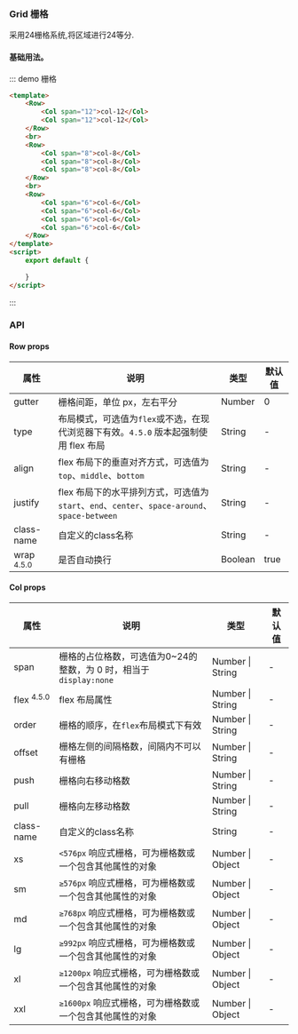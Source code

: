 ### Grid 栅格
采用24栅格系统,将区域进行24等分.
#### 基础用法。
::: demo  栅格
```html
<template>
    <Row>
        <Col span="12">col-12</Col>
        <Col span="12">col-12</Col>
    </Row>
    <br>
    <Row>
        <Col span="8">col-8</Col>
        <Col span="8">col-8</Col>
        <Col span="8">col-8</Col>
    </Row>
    <br>
    <Row>
        <Col span="6">col-6</Col>
        <Col span="6">col-6</Col>
        <Col span="6">col-6</Col>
        <Col span="6">col-6</Col>
    </Row>
</template>
<script>
    export default {
        
    }
</script>
```
:::

### API
#### Row props
<table>
  <thead>
    <tr>
      <th>属性</th>
      <th>说明</th>
      <th>类型</th>
      <th>默认值</th>
    </tr>
  </thead>
  <tbody>
    <tr>
      <td>gutter</td>
      <td>栅格间距，单位 px，左右平分</td>
      <td>Number</td>
      <td>0</td>
    </tr>
    <tr>
      <td>type</td>
      <td>布局模式，可选值为<code>flex</code>或不选，在现代浏览器下有效。<code>4.5.0</code> 版本起强制使用 flex 布局</td>
      <td>String</td>
      <td>-</td>
    </tr>
    <tr>
      <td>align</td>
      <td>flex 布局下的垂直对齐方式，可选值为<code>top</code>、<code>middle</code>、<code>bottom</code></td>
      <td>String</td>
      <td>-</td>
    </tr>
    <tr>
      <td>justify</td>
      <td>flex 布局下的水平排列方式，可选值为<code>start</code>、<code>end</code>、<code>center</code>、<code>space-around</code>、<code>space-between</code></td>
      <td>String</td>
      <td>-</td>
    </tr>
    <tr>
      <td>class-name</td>
      <td>自定义的class名称</td>
      <td>String</td>
      <td>-</td>
    </tr>
    <tr>
      <td>wrap <span class="ivu-badge"> <sup class="ivu-badge-count ivu-badge-count-alone">4.5.0</sup></span></td>
      <td>是否自动换行</td>
      <td>Boolean</td>
      <td>true</td>
    </tr>
  </tbody>
</table>

#### Col props
<table>
  <thead>
    <tr>
      <th>属性</th>
      <th>说明</th>
      <th>类型</th>
      <th>默认值</th>
    </tr>
  </thead>
  <tbody>
    <tr>
      <td>span</td>
      <td>栅格的占位格数，可选值为0~24的整数，为 0 时，相当于<code>display:none</code></td>
      <td>Number | String</td>
      <td>-</td>
    </tr>
    <tr>
      <td>flex <span class="ivu-badge"> <sup class="ivu-badge-count ivu-badge-count-alone">4.5.0</sup></span></td>
      <td>flex 布局属性</td>
      <td>Number | String</td>
      <td>-</td>
    </tr>
    <tr>
      <td>order</td>
      <td>栅格的顺序，在<code>flex</code>布局模式下有效</td>
      <td>Number | String</td>
      <td>-</td>
    </tr>
    <tr>
      <td>offset</td>
      <td>栅格左侧的间隔格数，间隔内不可以有栅格</td>
      <td>Number | String</td>
      <td>-</td>
    </tr>
    <tr>
      <td>push</td>
      <td>栅格向右移动格数</td>
      <td>Number | String</td>
      <td>-</td>
    </tr>
    <tr>
      <td>pull</td>
      <td>栅格向左移动格数</td>
      <td>Number | String</td>
      <td>-</td>
    </tr>
    <tr>
      <td>class-name</td>
      <td>自定义的class名称</td>
      <td>String</td>
      <td>-</td>
    </tr>
    <tr>
      <td>xs</td>
      <td><code>&lt;576px</code> 响应式栅格，可为栅格数或一个包含其他属性的对象</td>
      <td>Number | Object</td>
      <td>-</td>
    </tr>
    <tr>
      <td>sm</td>
      <td><code>≥576px</code> 响应式栅格，可为栅格数或一个包含其他属性的对象</td>
      <td>Number | Object</td>
      <td>-</td>
    </tr>
    <tr>
      <td>md</td>
      <td><code>≥768px</code> 响应式栅格，可为栅格数或一个包含其他属性的对象</td>
      <td>Number | Object</td>
      <td>-</td>
    </tr>
    <tr>
      <td>lg</td>
      <td><code>≥992px</code> 响应式栅格，可为栅格数或一个包含其他属性的对象</td>
      <td>Number | Object</td>
      <td>-</td>
    </tr>
    <tr>
      <td>xl</td>
      <td><code>≥1200px</code> 响应式栅格，可为栅格数或一个包含其他属性的对象</td>
      <td>Number | Object</td>
      <td>-</td>
    </tr>
    <tr>
      <td>xxl</td>
      <td><code>≥1600px</code> 响应式栅格，可为栅格数或一个包含其他属性的对象</td>
      <td>Number | Object</td>
      <td>-</td>
    </tr>
  </tbody>
</table>